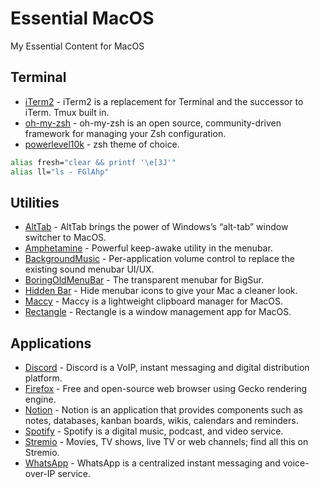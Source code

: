 # Essential MacOS
My Essential Content for MacOS

## Terminal
* [iTerm2](https://iterm2.com/) - iTerm2 is a replacement for Terminal and the successor to iTerm. Tmux built in.
* [oh-my-zsh](https://ohmyz.sh/) - oh-my-zsh is an open source, community-driven framework for managing your Zsh configuration.
* [powerlevel10k](https://github.com/romkatv/powerlevel10k) - zsh theme of choice.

```sh
alias fresh="clear && printf '\e[3J'"
alias ll="ls - FGlAhp"
```

## Utilities
* [AltTab](https://github.com/lwouis/alt-tab-macos) - AltTab brings the power of Windows’s “alt-tab” window switcher to MacOS.
* [Amphetamine](https://apps.apple.com/us/app/amphetamine/id937984704?mt=12) - Powerful keep-awake utility in the menubar.
* [BackgroundMusic](https://github.com/kyleneideck/BackgroundMusic) - Per-application volume control to replace the existing sound menubar UI/UX.
* [BoringOldMenuBar](https://www.publicspace.net/BoringOldMenuBar/) - The transparent menubar for BigSur.
* [Hidden Bar](https://apps.apple.com/us/app/hidden-bar/id1452453066?mt=12) - Hide menubar icons to give your Mac a cleaner look.
* [Maccy](https://github.com/p0deje/Maccy) - Maccy is a lightweight clipboard manager for MacOS.
* [Rectangle](https://github.com/rxhanson/Rectangle) - Rectangle is a window management app for MacOS.

## Applications
* [Discord](https://discord.com/download) - Discord is a VoIP, instant messaging and digital distribution platform.
* [Firefox](https://www.mozilla.org/en-CA/firefox/products/) - Free and open-source web browser using Gecko rendering engine.
* [Notion](https://www.notion.so/) - Notion is an application that provides components such as notes, databases, kanban boards, wikis, calendars and reminders.
* [Spotify](https://www.spotify.com/us/download/) - Spotify is a digital music, podcast, and video service.
* [Stremio](https://www.stremio.com/) - Movies, TV shows, live TV or web channels; find all this on Stremio.
* [WhatsApp](https://www.whatsapp.com/download/?lang=en) - WhatsApp is a centralized instant messaging and voice-over-IP service.

